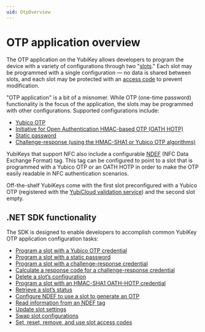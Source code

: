 ```yaml
---
uid: OtpOverview
---
```


<!-- Copyright 2021 Yubico AB

Licensed under the Apache License, Version 2.0 (the "License");
you may not use this file except in compliance with the License.
You may obtain a copy of the License at

    http://www.apache.org/licenses/LICENSE-2.0

Unless required by applicable law or agreed to in writing, software
distributed under the License is distributed on an "AS IS" BASIS,
WITHOUT WARRANTIES OR CONDITIONS OF ANY KIND, either express or implied.
See the License for the specific language governing permissions and
limitations under the License. -->

# OTP application overview


The OTP application on the YubiKey allows developers to program the device with a variety of configurations through two "[slots](xref:OtpSlots)." Each slot may be programmed with a single configuration — no data is shared between slots, and each slot may be protected with an [access code](xref:OtpSlotAccessCodes) to prevent modification.

"OTP application" is a bit of a misnomer. While OTP (one-time password) functionality is the focus of the application, the slots may be programmed with other configurations. Supported configurations include:

- [Yubico OTP](xref:OtpYubicoOtp)
- [Initiative for Open Authentication HMAC-based OTP (OATH HOTP)](xref:OtpHotp)
- [Static password](xref:OtpStaticPassword)
- [Challenge-response (using the HMAC-SHA1 or Yubico OTP algorithms)](xref:OtpChallengeResponse)

YubiKeys that support NFC also include a configurable [NDEF](xref:OtpNdef) (NFC Data Exchange Format) tag. This tag can be configured to point to a slot that is programmed with a Yubico OTP or an OATH HOTP in order to make the OTP easily readable in NFC authentication scenarios.

Off-the-shelf YubiKeys come with the first slot preconfigured with a Yubico OTP (registered with the [YubiCloud validation service](https://www.yubico.com/products/yubicloud/)) and the second slot empty.


## .NET SDK functionality

The SDK is designed to enable developers to accomplish common YubiKey OTP application configuration tasks:

- [Program a slot with a Yubico OTP credential](xref:OtpProgramYubicoOTP)
- [Program a slot with a static password](xref:OtpProgramStaticPassword)
- [Program a slot with a challenge-response credential](xref:OtpProgramChallengeResponse)
- [Calculate a response code for a challenge-response credential](xref:OtpCalcChallengeResponseCode)
- [Delete a slot’s configuration](xref:OtpDeleteSlotConfig)
- [Program a slot with an HMAC-SHA1 OATH-HOTP credential](xref:OtpProgramHOTP)
- [Retrieve a slot’s status](xref:OtpRetrieveSlotStatus)
- [Configure NDEF to use a slot to generate an OTP](xref:OtpConfigureNDEF)
- [Read information from an NDEF tag](xref:OtpReadNDEF)
- [Update slot settings](xref:OtpUpdateSlot)
- [Swap slot configurations](xref:OtpSwapSlot)
- [Set, reset, remove, and use slot access codes](xref:OtpSlotAccessCodes)